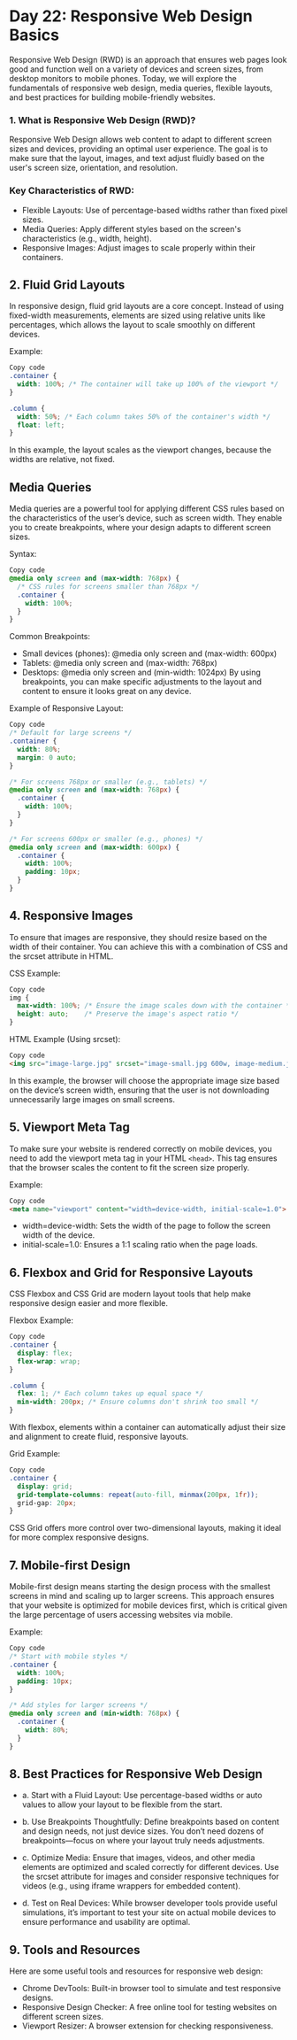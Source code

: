 # Day 22: Responsive Web Design Basics
Responsive Web Design (RWD) is an approach that ensures web pages look good and function well on a variety of devices and screen sizes, from desktop monitors to mobile phones. Today, we will explore the fundamentals of responsive web design, media queries, flexible layouts, and best practices for building mobile-friendly websites.

### 1. What is Responsive Web Design (RWD)?
Responsive Web Design allows web content to adapt to different screen sizes and devices, providing an optimal user experience. The goal is to make sure that the layout, images, and text adjust fluidly based on the user's screen size, orientation, and resolution.

### Key Characteristics of RWD:
- Flexible Layouts: Use of percentage-based widths rather than fixed pixel sizes.
- Media Queries: Apply different styles based on the screen's characteristics (e.g., width, height).
- Responsive Images: Adjust images to scale properly within their containers.

## 2. Fluid Grid Layouts
In responsive design, fluid grid layouts are a core concept. Instead of using fixed-width measurements, elements are sized using relative units like percentages, which allows the layout to scale smoothly on different devices.

Example:
```css
Copy code
.container {
  width: 100%; /* The container will take up 100% of the viewport */
}

.column {
  width: 50%; /* Each column takes 50% of the container's width */
  float: left;
}
```
In this example, the layout scales as the viewport changes, because the widths are relative, not fixed.

## Media Queries
Media queries are a powerful tool for applying different CSS rules based on the characteristics of the user’s device, such as screen width. They enable you to create breakpoints, where your design adapts to different screen sizes.

Syntax:
```css
Copy code
@media only screen and (max-width: 768px) {
  /* CSS rules for screens smaller than 768px */
  .container {
    width: 100%;
  }
}
```
Common Breakpoints:
- Small devices (phones): @media only screen and (max-width: 600px)
- Tablets: @media only screen and (max-width: 768px)
- Desktops: @media only screen and (min-width: 1024px)
By using breakpoints, you can make specific adjustments to the layout and content to ensure it looks great on any device.

Example of Responsive Layout:
```css
Copy code
/* Default for large screens */
.container {
  width: 80%;
  margin: 0 auto;
}

/* For screens 768px or smaller (e.g., tablets) */
@media only screen and (max-width: 768px) {
  .container {
    width: 100%;
  }
}

/* For screens 600px or smaller (e.g., phones) */
@media only screen and (max-width: 600px) {
  .container {
    width: 100%;
    padding: 10px;
  }
}
```
## 4. Responsive Images
To ensure that images are responsive, they should resize based on the width of their container. You can achieve this with a combination of CSS and the srcset attribute in HTML.

CSS Example:
```css
Copy code
img {
  max-width: 100%; /* Ensure the image scales down with the container */
  height: auto;    /* Preserve the image's aspect ratio */
}
```
HTML Example (Using srcset):
```html
Copy code
<img src="image-large.jpg" srcset="image-small.jpg 600w, image-medium.jpg 768w, image-large.jpg 1024w" alt="Responsive image">
```
In this example, the browser will choose the appropriate image size based on the device’s screen width, ensuring that the user is not downloading unnecessarily large images on small screens.

## 5. Viewport Meta Tag
To make sure your website is rendered correctly on mobile devices, you need to add the viewport meta tag in your HTML `<head>`. This tag ensures that the browser scales the content to fit the screen size properly.

Example:
```html
Copy code
<meta name="viewport" content="width=device-width, initial-scale=1.0">
```
- width=device-width: Sets the width of the page to follow the screen width of the device.
- initial-scale=1.0: Ensures a 1:1 scaling ratio when the page loads.

## 6. Flexbox and Grid for Responsive Layouts
CSS Flexbox and CSS Grid are modern layout tools that help make responsive design easier and more flexible.

Flexbox Example:
```css
Copy code
.container {
  display: flex;
  flex-wrap: wrap;
}

.column {
  flex: 1; /* Each column takes up equal space */
  min-width: 200px; /* Ensure columns don't shrink too small */
}
```
With flexbox, elements within a container can automatically adjust their size and alignment to create fluid, responsive layouts.

Grid Example:
```css
Copy code
.container {
  display: grid;
  grid-template-columns: repeat(auto-fill, minmax(200px, 1fr));
  grid-gap: 20px;
}
```
CSS Grid offers more control over two-dimensional layouts, making it ideal for more complex responsive designs.

## 7. Mobile-first Design
Mobile-first design means starting the design process with the smallest screens in mind and scaling up to larger screens. This approach ensures that your website is optimized for mobile devices first, which is critical given the large percentage of users accessing websites via mobile.

Example:
```css
Copy code
/* Start with mobile styles */
.container {
  width: 100%;
  padding: 10px;
}

/* Add styles for larger screens */
@media only screen and (min-width: 768px) {
  .container {
    width: 80%;
  }
}
```
## 8. Best Practices for Responsive Web Design
- a. Start with a Fluid Layout:
Use percentage-based widths or auto values to allow your layout to be flexible from the start.

- b. Use Breakpoints Thoughtfully:
Define breakpoints based on content and design needs, not just device sizes. You don’t need dozens of breakpoints—focus on where your layout truly needs adjustments.

- c. Optimize Media:
Ensure that images, videos, and other media elements are optimized and scaled correctly for different devices. Use the srcset attribute for images and consider responsive techniques for videos (e.g., using iframe wrappers for embedded content).

- d. Test on Real Devices:
While browser developer tools provide useful simulations, it’s important to test your site on actual mobile devices to ensure performance and usability are optimal.

## 9. Tools and Resources
Here are some useful tools and resources for responsive web design:

- Chrome DevTools: Built-in browser tool to simulate and test responsive designs.
- Responsive Design Checker: A free online tool for testing websites on different screen sizes.
- Viewport Resizer: A browser extension for checking responsiveness.